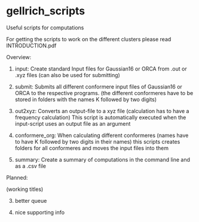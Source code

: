 # gellrich_scripts
Useful scripts for computations

For getting the scripts to work on the different clusters please read INTRODUCTION.pdf 

Overview:

1) input: 
Create standard Input files for Gaussian16 or ORCA from .out or .xyz files
(can also be used for submitting)

2) submit: 
Submits all different conformere input files of Gaussian16 or ORCA to the respective programs. 
(the different conformeres have to be stored in folders with the names K followed by two digits)

3) out2xyz: 
Converts an output-file to a xyz file (calculation has to have a frequency calculation)
This script is automatically executed when the input-script uses an output file as an argument

4) conformere_org: 
When calculating different conformeres (names have to have K followed by two digits in their names)
this scripts creates folders for all conformeres and moves the input files into them

5) summary: 
Create a summary of computations in the command line and as a .csv file

Planned:

(working titles)

 3) better queue

 4) nice supporting info

